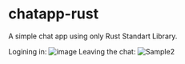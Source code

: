 # chatapp-rust

A simple chat app using only Rust Standart Library. 

Logining in:
![image](https://user-images.githubusercontent.com/31252795/132867311-6a7b6b74-a3d3-4348-b097-375089679fbe.png)
Leaving the chat:
![Sample2](https://user-images.githubusercontent.com/31252795/132867352-a1cd1616-6f22-4cd4-a3d0-3579cbe041cd.JPG)
